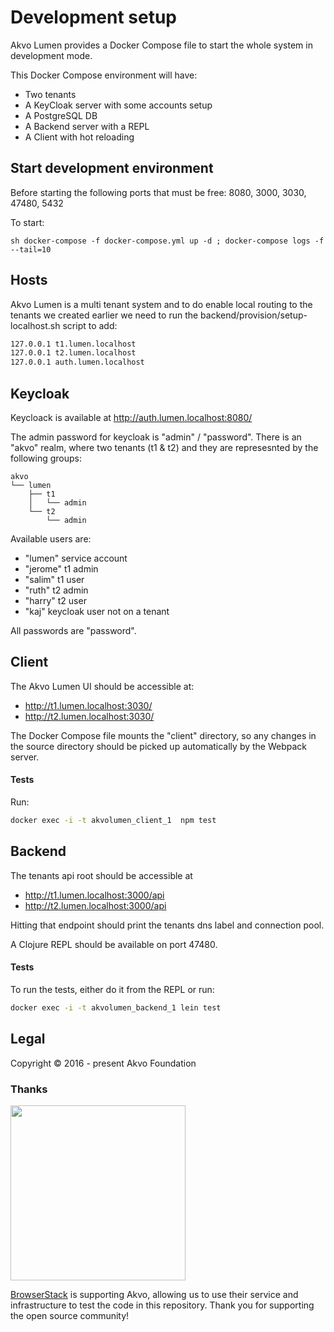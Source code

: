# Development setup

Akvo Lumen provides a Docker Compose file to start the whole system in development mode.

This Docker Compose environment will have:

- Two tenants
- A KeyCloak server with some accounts setup
- A PostgreSQL DB
- A Backend server with a REPL
- A Client with hot reloading

## Start development environment

Before starting the following ports that must be free: 8080, 3000, 3030, 47480, 5432

To start:

``sh
docker-compose -f docker-compose.yml up -d ; docker-compose logs -f --tail=10
``

## Hosts
Akvo Lumen is a multi tenant system and to do enable local routing to the tenants we
created earlier we need to run the backend/provision/setup-localhost.sh script to add:

``` sh
127.0.0.1 t1.lumen.localhost
127.0.0.1 t2.lumen.localhost
127.0.0.1 auth.lumen.localhost
```

## Keycloak

Keycloack is available at http://auth.lumen.localhost:8080/

The admin password for keycloak is "admin" / "password". There is an "akvo" realm, where two tenants (t1 & t2) and they are represesnted by the following groups:

```
akvo
└── lumen
    ├── t1
    │   └── admin
    └── t2
        └── admin
```

Available users are:

- "lumen" service account
- "jerome" t1 admin
- "salim" t1 user
- "ruth" t2 admin
- "harry" t2 user
- "kaj" keycloak user not on a tenant

All passwords are "password".

## Client

The Akvo Lumen UI should be accessible at:

 - http://t1.lumen.localhost:3030/
 - http://t2.lumen.localhost:3030/

The Docker Compose file mounts the "client" directory, so any changes in the source directory should 
be picked up automatically by the Webpack server.


#### Tests

Run:

```sh
docker exec -i -t akvolumen_client_1  npm test
```

## Backend

The tenants api root should be accessible at
 - http://t1.lumen.localhost:3000/api
 - http://t2.lumen.localhost:3000/api

Hitting that endpoint should print the tenants dns label and connection pool.

A Clojure REPL should be available on port 47480.

#### Tests

To run the tests, either do it from the REPL or run:

```sh
docker exec -i -t akvolumen_backend_1 lein test
```

## Legal
Copyright © 2016 - present Akvo Foundation


### Thanks
<img src="http://www.browserstack.com/images/layout/browserstack-logo-600x315.png" width="280"/>

[BrowserStack](http://www.browserstack.com) is supporting Akvo, allowing us to use their service and infrastructure to test the code in this repository. Thank you for supporting the open source community!
